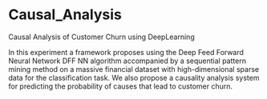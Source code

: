 # Causal_Analysis
Causal Analysis of Customer Churn using DeepLearning

In this experiment a framework proposes using the Deep Feed Forward Neural
Network DFF NN algorithm accompanied by a sequential
pattern mining method on a massive financial dataset with
high-dimensional sparse data for the classification task. We
also propose a causality analysis system for predicting the
probability of causes that lead to customer churn.

